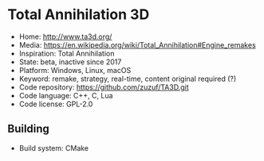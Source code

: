 # Total Annihilation 3D

- Home: http://www.ta3d.org/
- Media: https://en.wikipedia.org/wiki/Total_Annihilation#Engine_remakes
- Inspiration: Total Annihilation
- State: beta, inactive since 2017
- Platform: Windows, Linux, macOS
- Keyword: remake, strategy, real-time, content original required (?)
- Code repository: https://github.com/zuzuf/TA3D.git
- Code language: C++, C, Lua
- Code license: GPL-2.0

## Building

- Build system: CMake
